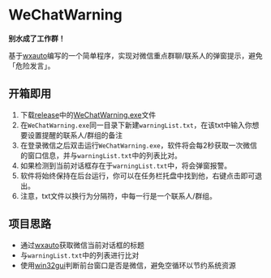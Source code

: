 # WeChatWarning
**别水成了工作群！**

基于[wxauto](https://github.com/cluic/wxauto)编写的一个简单程序，实现对微信重点群聊/联系人的弹窗提示，避免「危险发言」。

## 开箱即用

1. 下载[release](https://github.com/SouthernHU/WeChatWarning/releases)中的[WeChatWarning.exe](https://github.com/SouthernHU/WeChatWarning/releases/download/release-v1.0.0/WeChatWarning.exe)文件
2. 在`WeChatWarning.exe`同一目录下新建`warningList.txt`，在该txt中输入你想要设置提醒的联系人/群组的备注
3. 在登录微信之后双击运行`WeChatWarning.exe`，软件将会每2秒获取一次微信的窗口信息，并与`warningList.txt`中的列表比对。
4. 如果检测到当前对话框存在于`warningList.txt`中，将会弹窗报警。
5. 软件将始终保持在后台运行，你可以在任务栏托盘中找到他，右键点击即可退出。
6. 注意，txt文件以换行为分隔符，中每一行是一个联系人/群组。

## 项目思路

- 通过[wxauto](https://github.com/cluic/wxauto)获取微信当前对话框的标题
- 与`warningList.txt`中的列表进行比对
- 使用[win32gui](https://pypi.org/project/win32gui/)判断前台窗口是否是微信，避免空循环以节约系统资源